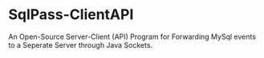# SqlPass-ClientAPI
An Open-Source Server-Client (API) Program for Forwarding MySql events to a Seperate Server through Java Sockets.
